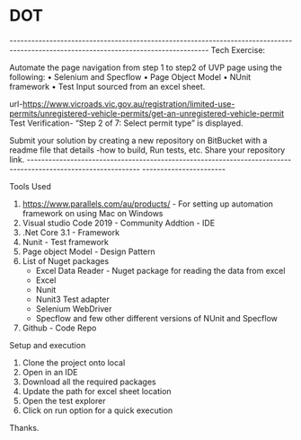  # DOT                                               
*-------------------------------------------------------------------------------------------------------------------------------------*
Tech Exercise:

Automate the page navigation from step 1 to step2 of UVP page using the following:
•	Selenium and Specflow
•	Page Object Model
•	NUnit framework
•	Test Input sourced from an excel sheet.

url-https://www.vicroads.vic.gov.au/registration/limited-use-permits/unregistered-vehicle-permits/get-an-unregistered-vehicle-permit
Test Verification- “Step 2 of 7: Select permit type” is displayed.

Submit your solution by creating a new repository on BitBucket with a readme file that details -how to build, Run tests, etc. Share your repository link.
*------------------------------------------------------------------------------------------------------------- -----------------------*

Tools Used
1. https://www.parallels.com/au/products/ - For setting up automation framework on using Mac on Windows
2. Visual studio Code 2019 - Community Addtion - IDE
3. .Net Core 3.1 - Framework
4. Nunit - Test framework
5. Page object Model - Design Pattern
6. List of Nuget packages
   - Excel Data Reader - Nuget package for reading the data from excel
   - Excel
   - Nunit
   - Nunit3 Test adapter
   - Selenium WebDriver
   - Specflow and few other different versions of NUnit and Specflow
7. Github - Code Repo

Setup and execution
1. Clone the project onto local
2. Open in an IDE
3. Download all the required packages
4. Update the path for excel sheet location
5. Open the test explorer 
6. Click on run option for a quick execution

Thanks.


